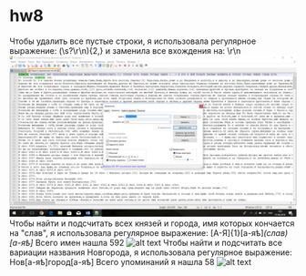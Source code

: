 # hw8
Чтобы удалить все пустые строки, я использовала регулярное выражение: (\s?\r\n){2,} и заменила все вхождения на: \r\n
![вот так](https://github.com/spacemuminsh/hw8/blob/master/gram1.png)
Чтобы найти и подсчитать всех князей и города, имя которых кончается на "слав", я использовала регулярное выражение: [А-Я]{1}[а-яѣ]*(слав)[а-яѣ]* Всего имен нашла 592
![alt text](url)
Чтобы найти и подсчитать все вариации названия Новгорода, я использовала регулярное выражение: Нов[а-яѣ]город[а-яѣ] Всего упоминаний я нашла 58
![alt text](url)
